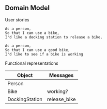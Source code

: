 ## Domain Model

User stories

```
As a person,
So that I can use a bike,
I'd like a docking station to release a bike.

As a person,
So that I can use a good bike,
I'd like to see if a bike is working
```

Functional representations

Object | Messages
----------- | -----------
Person |
Bike | working?
DockingStation | release_bike
